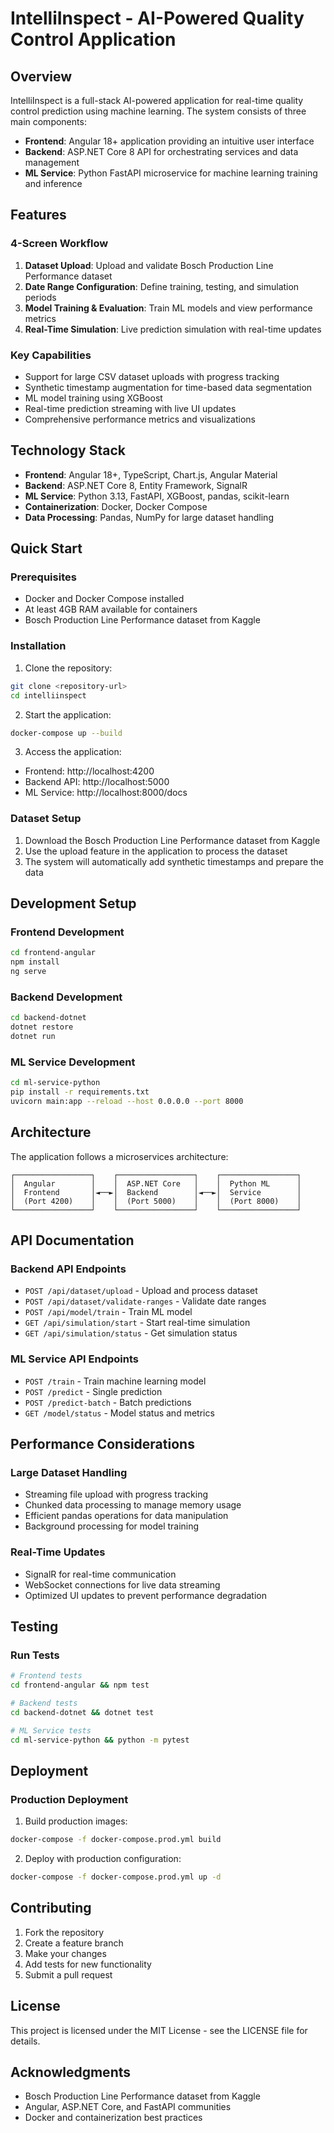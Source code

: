 # IntelliInspect - AI-Powered Quality Control Application

## Overview

IntelliInspect is a full-stack AI-powered application for real-time quality control prediction using machine learning. The system consists of three main components:

- **Frontend**: Angular 18+ application providing an intuitive user interface
- **Backend**: ASP.NET Core 8 API for orchestrating services and data management
- **ML Service**: Python FastAPI microservice for machine learning training and inference

## Features

### 4-Screen Workflow
1. **Dataset Upload**: Upload and validate Bosch Production Line Performance dataset
2. **Date Range Configuration**: Define training, testing, and simulation periods
3. **Model Training & Evaluation**: Train ML models and view performance metrics
4. **Real-Time Simulation**: Live prediction simulation with real-time updates

### Key Capabilities
- Support for large CSV dataset uploads with progress tracking
- Synthetic timestamp augmentation for time-based data segmentation
- ML model training using XGBoost
- Real-time prediction streaming with live UI updates
- Comprehensive performance metrics and visualizations

## Technology Stack

- **Frontend**: Angular 18+, TypeScript, Chart.js, Angular Material
- **Backend**: ASP.NET Core 8, Entity Framework, SignalR
- **ML Service**: Python 3.13, FastAPI, XGBoost, pandas, scikit-learn
- **Containerization**: Docker, Docker Compose
- **Data Processing**: Pandas, NumPy for large dataset handling

## Quick Start

### Prerequisites
- Docker and Docker Compose installed
- At least 4GB RAM available for containers
- Bosch Production Line Performance dataset from Kaggle

### Installation

1. Clone the repository:
```bash
git clone <repository-url>
cd intelliinspect
```

2. Start the application:
```bash
docker-compose up --build
```

3. Access the application:
- Frontend: http://localhost:4200
- Backend API: http://localhost:5000
- ML Service: http://localhost:8000/docs

### Dataset Setup
1. Download the Bosch Production Line Performance dataset from Kaggle
2. Use the upload feature in the application to process the dataset
3. The system will automatically add synthetic timestamps and prepare the data

## Development Setup

### Frontend Development
```bash
cd frontend-angular
npm install
ng serve
```

### Backend Development
```bash
cd backend-dotnet
dotnet restore
dotnet run
```

### ML Service Development
```bash
cd ml-service-python
pip install -r requirements.txt
uvicorn main:app --reload --host 0.0.0.0 --port 8000
```

## Architecture

The application follows a microservices architecture:

```
┌─────────────────┐    ┌─────────────────┐    ┌─────────────────┐
│  Angular        │    │  ASP.NET Core   │    │  Python ML      │
│  Frontend       │◄──►│  Backend        │◄──►│  Service        │
│  (Port 4200)    │    │  (Port 5000)    │    │  (Port 8000)    │
└─────────────────┘    └─────────────────┘    └─────────────────┘
```

## API Documentation

### Backend API Endpoints
- `POST /api/dataset/upload` - Upload and process dataset
- `POST /api/dataset/validate-ranges` - Validate date ranges
- `POST /api/model/train` - Train ML model
- `GET /api/simulation/start` - Start real-time simulation
- `GET /api/simulation/status` - Get simulation status

### ML Service API Endpoints
- `POST /train` - Train machine learning model
- `POST /predict` - Single prediction
- `POST /predict-batch` - Batch predictions
- `GET /model/status` - Model status and metrics

## Performance Considerations

### Large Dataset Handling
- Streaming file upload with progress tracking
- Chunked data processing to manage memory usage
- Efficient pandas operations for data manipulation
- Background processing for model training

### Real-Time Updates
- SignalR for real-time communication
- WebSocket connections for live data streaming
- Optimized UI updates to prevent performance degradation

## Testing

### Run Tests
```bash
# Frontend tests
cd frontend-angular && npm test

# Backend tests
cd backend-dotnet && dotnet test

# ML Service tests
cd ml-service-python && python -m pytest
```

## Deployment

### Production Deployment
1. Build production images:
```bash
docker-compose -f docker-compose.prod.yml build
```

2. Deploy with production configuration:
```bash
docker-compose -f docker-compose.prod.yml up -d
```

## Contributing

1. Fork the repository
2. Create a feature branch
3. Make your changes
4. Add tests for new functionality
5. Submit a pull request

## License

This project is licensed under the MIT License - see the LICENSE file for details.

## Acknowledgments

- Bosch Production Line Performance dataset from Kaggle
- Angular, ASP.NET Core, and FastAPI communities
- Docker and containerization best practices

